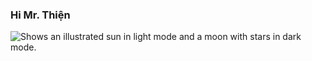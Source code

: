 ### Hi Mr. Thiện
<picture>
  <source media="(prefers-color-scheme: dark)" srcset="https://user-images.githubusercontent.com/25423296/163456776-7f95b81a-f1ed-45f7-b7ab-8fa810d529fa.png">
  <source media="(prefers-color-scheme: light)" srcset="https://user-images.githubusercontent.com/25423296/163456779-a8556205-d0a5-45e2-ac17-42d089e3c3f8.png">
  <img alt="Shows an illustrated sun in light mode and a moon with stars in dark mode." src="https://th.bing.com/th/id/R.1e2efeb48b2d45b463f9c5dc717a8762?rik=wMl6FYAipfXcjw&pid=ImgRaw&r=0">
</picture>

